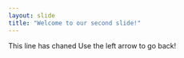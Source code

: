 ```yaml
---
layout: slide
title: "Welcome to our second slide!"
---
```

This line has chaned
Use the left arrow to go back!
